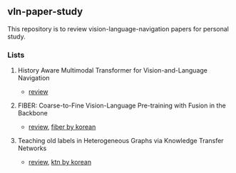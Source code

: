 ## vln-paper-study

This repository is to review vision-language-navigation papers for personal study.

### Lists

1. History Aware Multimodal Transformer for Vision-and-Language Navigation
   * [review](https://github.com/blossominkyung/vln-paper-study/issues/2)
  

2. FIBER: Coarse-to-Fine Vision-Language Pre-training with Fusion in the Backbone
   * [review](https://github.com/blossominkyung/vln-paper-study/issues/3), [fiber by korean](https://www.blossominkyung.com/deeplearning/fiber)

3. Teaching old labels in Heterogeneous Graphs via Knowledge Transfer Networks
   * [review](https://github.com/blossominkyung/vln-paper-study/issues/4), [ktn by korean](https://www.blossominkyung.com/deeplearning/ktn)
